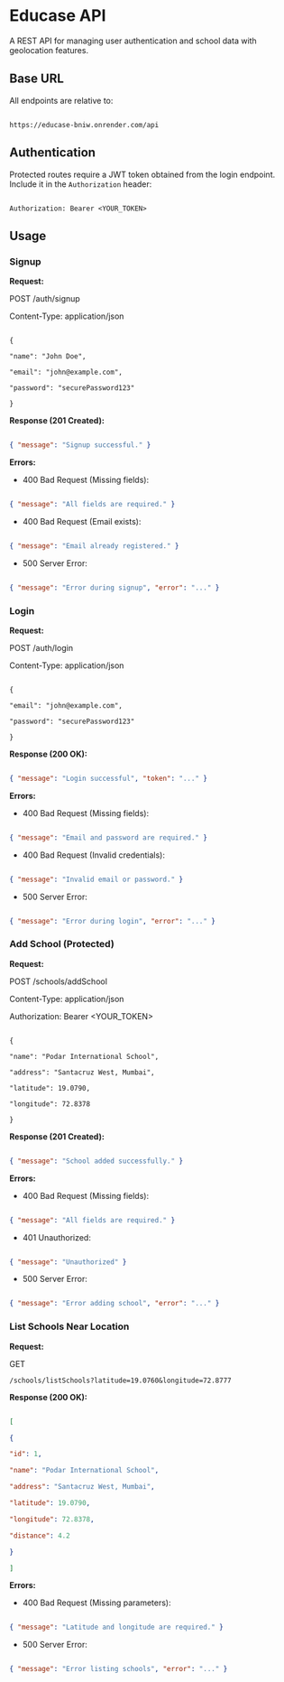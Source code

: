 # Educase API

A REST API for managing user authentication and school data with geolocation features.

## Base URL

All endpoints are relative to:

```

https://educase-bniw.onrender.com/api

```

## Authentication

Protected routes require a JWT token obtained from the login endpoint. Include it in the `Authorization` header:

```

Authorization: Bearer <YOUR_TOKEN>

```

## Usage

### Signup

**Request:**

POST /auth/signup

Content-Type: application/json

```

{

"name": "John Doe",

"email": "john@example.com",

"password": "securePassword123"

}

```

**Response (201 Created):**

```json

{ "message": "Signup successful." }

```

**Errors:**

- 400 Bad Request (Missing fields):

```json

{ "message": "All fields are required." }

```

- 400 Bad Request (Email exists):

```json

{ "message": "Email already registered." }

```

- 500 Server Error:

```json

{ "message": "Error during signup", "error": "..." }

```

### Login

**Request:**

POST /auth/login

Content-Type: application/json

```

{

"email": "john@example.com",

"password": "securePassword123"

}

```

**Response (200 OK):**

```json

{ "message": "Login successful", "token": "..." }

```

**Errors:**

- 400 Bad Request (Missing fields):

```json

{ "message": "Email and password are required." }

```

- 400 Bad Request (Invalid credentials):

```json

{ "message": "Invalid email or password." }

```

- 500 Server Error:

```json

{ "message": "Error during login", "error": "..." }

```

### Add School (Protected)

**Request:**


POST /schools/addSchool

Content-Type: application/json

Authorization: Bearer <YOUR_TOKEN>

```

{

"name": "Podar International School",

"address": "Santacruz West, Mumbai",

"latitude": 19.0790,

"longitude": 72.8378

}

```

**Response (201 Created):**

```json

{ "message": "School added successfully." }

```

**Errors:**

- 400 Bad Request (Missing fields):

```json

{ "message": "All fields are required." }

```

- 401 Unauthorized:

```json

{ "message": "Unauthorized" }

```

- 500 Server Error:

```json

{ "message": "Error adding school", "error": "..." }

```

### List Schools Near Location

**Request:**

GET

```
/schools/listSchools?latitude=19.0760&longitude=72.8777

```

**Response (200 OK):**

```json

[

{

"id": 1,

"name": "Podar International School",

"address": "Santacruz West, Mumbai",

"latitude": 19.0790,

"longitude": 72.8378,

"distance": 4.2

}

]

```

**Errors:**

- 400 Bad Request (Missing parameters):

```json

{ "message": "Latitude and longitude are required." }

```

- 500 Server Error:

```json

{ "message": "Error listing schools", "error": "..." }

```
